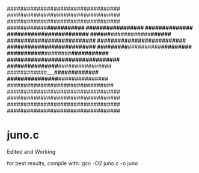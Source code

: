 	
##################################
##################################
##################################
############___________###########
#########_________________########
#######____________________#######
#######_____##########_____#######
######_____############_____######
######____##############____######
######____##############____######
#######____############____#######
#########___##########___#########
###########__########__###########
################_#################
###############___################
############_________#############
##############__#__###############
#############_#####_##############
##################################
##################################
##################################
##################################

# juno.c
Edited and Working

for best results, compile with:
     gcc -O2 juno.c -o juno

